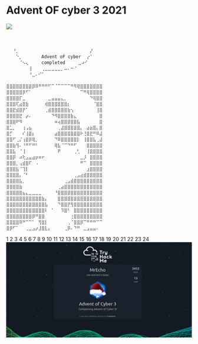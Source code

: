 # Advent OF cyber 3 2021

<img src="https://giphy.com/embed/WWBtctfyG5ykE">

```


⠀⠀⠘⡀⠀⠀⠀⠀⠀⠀⠀⠀⠀⠀⠀⠀⠀⠀⠀⠀⠀⠀⠀⠀⠀⠀⡜⠀⠀⠀
⠀⠀⠀⠑⡀⠀⠀⠀⠀⠀⠀Advent oF cyber ⠀⡔⠁⠀⠀⠀
⠀⠀⠀⠀⠈⠢⢄⠀⠀⠀⠀completed⠀⠀⠀⠀⣀⠴⠊⠀⠀⠀⠀⠀
⠀⠀⠀⠀⠀⠀⠀⢸⠀⠀⠀⢀⣀⣀⣀⣀⣀⡀⠤⠄⠒⠈⠀⠀⠀⠀⠀⠀⠀⠀
⠀⠀⠀⠀⠀⠀⠀⠘⣀⠄⠊⠁⠀⠀⠀⠀⠀⠀⠀⠀⠀⠀⠀⠀⠀⠀⠀⠀⠀⠀
⠀
⣿⣿⣿⣿⣿⣿⣿⣿⡿⠿⠛⠛⠛⠋⠉⠈⠉⠉⠉⠉⠛⠻⢿⣿⣿⣿⣿⣿⣿⣿
⣿⣿⣿⣿⣿⡿⠋⠁⠀⠀⠀⠀⠀⠀⠀⠀⠀⠀⠀⠀⠀⠀⠀⠉⠛⢿⣿⣿⣿⣿
⣿⣿⣿⣿⡏⣀⠀⠀⠀⠀⠀⠀⠀⣀⣤⣤⣤⣄⡀⠀⠀⠀⠀⠀⠀⠀⠙⢿⣿⣿
⣿⣿⣿⢏⣴⣿⣷⠀⠀⠀⠀⠀⢾⣿⣿⣿⣿⣿⣿⡆⠀⠀⠀⠀⠀⠀⠀⠈⣿⣿
⣿⣿⣟⣾⣿⡟⠁⠀⠀⠀⠀⠀⢀⣾⣿⣿⣿⣿⣿⣷⢢⠀⠀⠀⠀⠀⠀⠀⢸⣿
⣿⣿⣿⣿⣟⠀⡴⠄⠀⠀⠀⠀⠀⠀⠙⠻⣿⣿⣿⣿⣷⣄⠀⠀⠀⠀⠀⠀⠀⣿
⣿⣿⣿⠟⠻⠀⠀⠀⠀⠀⠀⠀⠀⠀⠀⠶⢴⣿⣿⣿⣿⣿⣧⠀⠀⠀⠀⠀⠀⣿
⣿⣁⡀⠀⠀⢰⢠⣦⠀⠀⠀⠀⠀⠀⠀⠀⢀⣼⣿⣿⣿⣿⣿⡄⠀⣴⣶⣿⡄⣿
⣿⡋⠀⠀⠀⠎⢸⣿⡆⠀⠀⠀⠀⠀⠀⣴⣿⣿⣿⣿⣿⣿⣿⠗⢘⣿⣟⠛⠿⣼
⣿⣿⠋⢀⡌⢰⣿⡿⢿⡀⠀⠀⠀⠀⠀⠙⠿⣿⣿⣿⣿⣿⡇⠀⢸⣿⣿⣧⢀⣼
⣿⣿⣷⢻⠄⠘⠛⠋⠛⠃⠀⠀⠀⠀⠀⢿⣧⠈⠉⠙⠛⠋⠀⠀⠀⣿⣿⣿⣿⣿
⣿⣿⣧⠀⠈⢸⠀⠀⠀⠀⠀⠀⠀⠀⠀⠀⠟⠀⠀⠀⠀⢀⢃⠀⠀⢸⣿⣿⣿⣿
⣿⣿⡿⠀⠴⢗⣠⣤⣴⡶⠶⠖⠀⠀⠀⠀⠀⠀⠀⠀⠀⠀⠀⣀⡸⠀⣿⣿⣿⣿
⣿⣿⣿⡀⢠⣾⣿⠏⠀⠠⠀⠀⠀⠀⠀⠀⠀⠀⠀⠀⠀⠀⠀⠛⠉⠀⣿⣿⣿⣿
⣿⣿⣿⣧⠈⢹⡇⠀⠀⠀⠀⠀⠀⠀⠀⠀⠀⠀⠀⠀⠀⠀⠀⠀⠀⣰⣿⣿⣿⣿
⣿⣿⣿⣿⡄⠈⠃⠀⠀⠀⠀⠀⠀⠀⠀⠀⠀⠀⠀⠀⠀⢀⣠⣴⣾⣿⣿⣿⣿⣿
⣿⣿⣿⣿⣧⡀⠀⠀⠀⠀⠀⠀⠀⠀⠀⠀⠀⠀⢀⣠⣾⣿⣿⣿⣿⣿⣿⣿⣿⣿
⣿⣿⣿⣿⣷⠀⠀⠀⠀⠀⠀⠀⠀⠀⠀⠀⢀⣴⣿⣿⣿⣿⣿⣿⣿⣿⣿⣿⣿⣿
⣿⣿⣿⣿⣿⣦⣄⣀⣀⣀⣀⠀⠀⠀⠀⠘⣿⣿⣿⣿⣿⣿⣿⣿⣿⣿⣿⣿⣿⣿
⣿⣿⣿⣿⣿⣿⣿⣿⣿⣿⣿⣷⡄⠀⠀⠀⣿⣿⣿⣿⣿⣿⣿⣿⣿⣿⣿⣿⣿⣿
⣿⣿⣿⣿⣿⣿⣿⣿⣿⣿⣿⣿⣧⠀⠀⠀⠙⣿⣿⡟⢻⣿⣿⣿⣿⣿⣿⣿⣿⣿
⣿⣿⣿⣿⣿⣿⣿⣿⣿⣿⣿⣿⠇⠀⠁⠀⠀⠹⣿⠃⠀⣿⣿⣿⣿⣿⣿⣿⣿⣿
⣿⣿⣿⣿⣿⣿⣿⣿⡿⠛⣿⣿⠀⠀⠀⠀⠀⠀⠀⠀⢐⣿⣿⣿⣿⣿⣿⣿⣿⣿
⣿⣿⣿⣿⠿⠛⠉⠉⠁⠀⢻⣿⡇⠀⠀⠀⠀⠀⠀⢀⠈⣿⣿⡿⠉⠛⠛⠛⠉⠉
⣿⡿⠋⠁⠀⠀⢀⣀⣠⡴⣸⣿⣇⡄⠀⠀⠀⠀⢀⡿⠄⠙⠛⠀⣀⣠⣤⣤⠄

```

<p src='./day1.md'>
1
2
3
4
5
6
7
8
9
10
11
12
13
14
15
16
17
18
19
20
21
22
23
24
<img src='completed.png'>